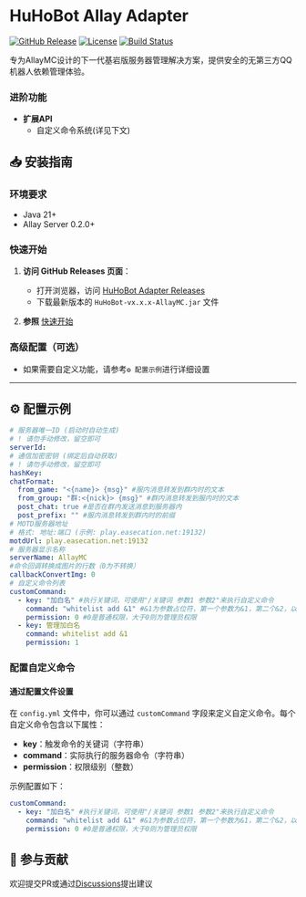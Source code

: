 # HuHoBot Allay Adapter

[![GitHub Release](https://img.shields.io/github/v/release/HuHoBot/KotlinMergeAdapter?style=for-the-badge)](https://github.com/HuHoBot/KotlinMergeAdapter/releases)
[![License](https://img.shields.io/github/license/HuHoBot/KotlinMergeAdapter?style=for-the-badge)](https://github.com/HuHoBot/KotlinMergeAdapter/blob/main/LICENSE)
[![Build Status](https://img.shields.io/github/actions/workflow/status/HuHoBot/KotlinMergeAdapter/build.yml?style=for-the-badge)](https://github.com/HuHoBot/KotlinMergeAdapter/actions)

专为AllayMC设计的下一代基岩版服务器管理解决方案，提供安全的无第三方QQ机器人依赖管理体验。


### 进阶功能

- **扩展API**
    - 自定义命令系统(详见下文)

## 📥 安装指南

### 环境要求

- Java 21+
- Allay Server 0.2.0+

### 快速开始

1. **访问 GitHub Releases 页面**：
    - 打开浏览器，访问 [HuHoBot Adapter Releases](https://github.com/HuHoBot/KotlinMergeAdapter/releases)
    - 下载最新版本的 `HuHoBot-vx.x.x-AllayMC.jar` 文件

2. **参照** [快速开始](../QuickStart/index.md)


### 高级配置（可选）

- 如果需要自定义功能，请参考`⚙️ 配置示例`进行详细设置

---

## ⚙️ 配置示例

```yaml
# 服务器唯一ID (启动时自动生成)
# ! 请勿手动修改，留空即可
serverId: 
# 通信加密密钥 (绑定后自动获取)
# ! 请勿手动修改，留空即可
hashKey: 
chatFormat:
  from_game: "<{name}> {msg}" #服内消息转发到群内时的文本
  from_group: "群:<{nick}> {msg}" #群内消息转发到服内时的文本
  post_chat: true #是否在群内发送消息到服务器内
  post_prefix: "" #服内消息转发到群内时的前缀
# MOTD服务器地址
# 格式: 地址:端口 (示例: play.easecation.net:19132)
motdUrl: play.easecation.net:19132
# 服务器显示名称
serverName: AllayMC
#命令回调转换成图片的行数（0为不转换）
callbackConvertImg: 0 
# 自定义命令列表
customCommand:
  - key: "加白名" #执行关键词，可使用"/关键词 参数1 参数2"来执行自定义命令
    command: "whitelist add &1" #&1为参数占位符，第一个参数为&1，第二个&2，以此类推
    permission: 0 #0是普通权限，大于0则为管理员权限
  - key: 管理加白名
    command: whitelist add &1
    permission: 1

```

### 配置自定义命令

#### 通过配置文件设置

在 `config.yml` 文件中，你可以通过 `customCommand` 字段来定义自定义命令。每个自定义命令包含以下属性：

- **key**：触发命令的关键词（字符串）
- **command**：实际执行的服务器命令（字符串）
- **permission**：权限级别（整数）

示例配置如下：

```yaml
customCommand:
  - key: "加白名" #执行关键词，可使用"/关键词 参数1 参数2"来执行自定义命令
    command: "whitelist add &1" #&1为参数占位符，第一个参数为&1，第二个&2，以此类推
    permission: 0 #0是普通权限，大于0则为管理员权限
```

## 🤝 参与贡献

欢迎提交PR或通过[Discussions](https://github.com/HuHoBot/SpigotAdapter/discussions)提出建议

